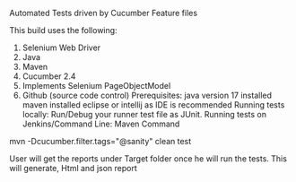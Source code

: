 Automated Tests driven by Cucumber Feature files

This build uses the following:

   1) Selenium Web Driver
   2) Java
   3) Maven
   4) Cucumber 2.4
   5) Implements Selenium PageObjectModel
   6) Github (source code control)
Prerequisites:
java version 17 installed
maven  installed
eclipse or intellij as IDE is recommended
Running tests locally:
Run/Debug your runner test file as JUnit.
Running tests on Jenkins/Command Line:
Maven Command

mvn -Dcucumber.filter.tags="@sanity" clean test

User will get the reports under Target folder once he will run the tests. This will generate, Html and json report